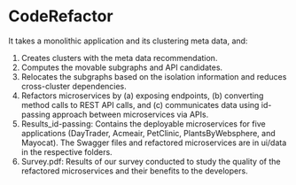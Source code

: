 # CodeRefactor

It takes a monolithic application and its clustering meta data, and:
1. Creates clusters with the meta data recommendation.
2. Computes the movable subgraphs and API candidates.
3. Relocates the subgraphs based on the isolation information and reduces cross-cluster dependencies.
4. Refactors microservices by (a) exposing endpoints, (b) converting method calls to REST API calls, and (c) communicates data using id-passing approach between microservices via APIs.
5. Results_id-passing: Contains the deployable microservices for five applications (DayTrader, Acmeair, PetClinic, PlantsByWebsphere, and Mayocat). The Swagger files and refactored microservices are in ui/data in the respective folders.
6. Survey.pdf: Results of our survey conducted to study the quality of the refactored microservices and their benefits to the developers.

